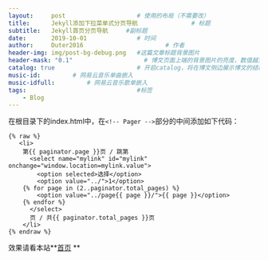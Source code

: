 ```yaml
---
layout:     post   				    # 使用的布局（不需要改）
title:      Jekyll添加下拉菜单式分页导航 				# 标题 
subtitle:   Jekyll首页分页导航     #副标题
date:       2019-10-01 				# 时间
author:     Duter2016 						# 作者
header-img: img/post-bg-debug.png 	#这篇文章标题背景图片
header-mask: "0.1"                    # 博文页面上端的背景图片的亮度，数值越大越黑暗
catalog: true 						# 开启catalog，将在博文侧边展示博文的结构
music-id:         # 网易云音乐单曲嵌入
music-idfull:         # 网易云音乐歌单嵌入
tags:								#标签
    - Blog
---
```


在根目录下的index.html中，在`<!-- Pager -->`部分的中间添加如下代码：

```
{% raw %}
   <li>
    第{{ paginator.page }}页 / 跳第
      <select name="mylink" id="mylink" onchange="window.location=mylink.value">
        <option selected>选择</option>
        <option value="../">1</option>
	{% for page in (2..paginator.total_pages) %}
        <option value="../page{{ page }}/">{{ page }}</option>
	{% endfor %}
      </select>
      页 / 共{{ paginator.total_pages }}页
    </li>
{% endraw %}
```

效果请看本站**[首页](https://duter2016.github.io/) **
